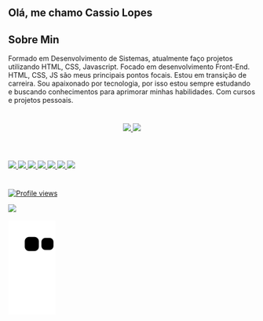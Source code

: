 ## Olá, me chamo Cassio Lopes

## Sobre Min
Formado em Desenvolvimento de Sistemas, atualmente faço projetos utilizando HTML, CSS, Javascript. Focado em desenvolvimento Front-End. HTML, CSS, JS são meus principais pontos focais. Estou em transição de carreira. Sou apaixonado por tecnologia, por isso estou sempre estudando e buscando conhecimentos para aprimorar minhas habilidades. Com cursos e projetos pessoais.

#

<div align="center">
  <a href="https://github.com/Cassio-Lopes">
  <img height="180em" src="https://github-readme-stats.vercel.app/api?username=Cassio-Lopes&show_icons=true&theme=dracula&include_all_commits=true&count_private=true"/>
  <img height="180em" src="https://github-readme-stats.vercel.app/api/top-langs/?username=Cassio-Lopes&layout=compact&langs_count=7&theme=dracula"/>
</div>


#


<div style="display: inline_block"><br>
<img height="40" src="https://cdn.jsdelivr.net/gh/devicons/devicon/icons/html5/html5-plain-wordmark.svg" />
<img height="40" src="https://cdn.jsdelivr.net/gh/devicons/devicon/icons/css3/css3-plain-wordmark.svg" />          
<img height="40" src="https://cdn.jsdelivr.net/gh/devicons/devicon/icons/sass/sass-original.svg" />
<img height="40" src="https://cdn.jsdelivr.net/gh/devicons/devicon/icons/javascript/javascript-plain.svg" />
<img height="40" src="https://cdn.jsdelivr.net/gh/devicons/devicon/icons/typescript/typescript-original.svg" />
<img height="40" src="https://cdn.jsdelivr.net/gh/devicons/devicon/icons/react/react-original-wordmark.svg"/>   
<img height="40" src="https://cdn.jsdelivr.net/gh/devicons/devicon/icons/git/git-original.svg" />
</div>         

#

<p align="left"> <img src="https://komarev.com/ghpvc/?username=Cassio-Lopes&color=blue" alt="Profile views"/></p> 

<a href="https://www.linkedin.com/in/cassio-lopes-/" target="_blank"><img src="https://img.shields.io/badge/-LinkedIn-%230077B5?style=for-the-badge&logo=linkedin&logoColor=white" target="_blank"></a> 
  

![snake gif](https://github.com/Cassio-Lopes/cassio-lopes/blob/output/github-contribution-grid-snake.svg)     

          
